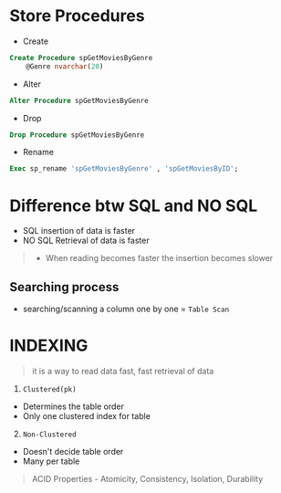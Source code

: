 # Store Procedures
- Create
~~~SQL
Create Procedure spGetMoviesByGenre
	@Genre nvarchar(20)
~~~
- Alter
~~~SQL
Alter Procedure spGetMoviesByGenre
~~~
- Drop
~~~SQL
Drop Procedure spGetMoviesByGenre
~~~
- Rename
~~~SQL
Exec sp_rename 'spGetMoviesByGenre' , 'spGetMoviesByID';
~~~
# Difference btw SQL and NO SQL
- SQL insertion of data is faster
- NO SQL Retrieval of data is faster
>- When reading becomes faster the insertion becomes slower  

## Searching process
- searching/scanning a column one by one = `Table Scan`

# INDEXING 
> it is a way to read data fast, fast retrieval of data
1. `Clustered(pk)`
- Determines the table order  
- Only one clustered index for table
2. `Non-Clustered`
- Doesn't decide table order
- Many per table

> ACID Properties - Atomicity, Consistency, Isolation, Durability

